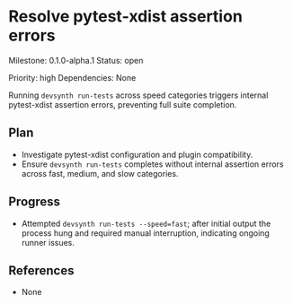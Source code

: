 # Resolve pytest-xdist assertion errors
Milestone: 0.1.0-alpha.1
Status: open

Priority: high
Dependencies: None


Running `devsynth run-tests` across speed categories triggers internal pytest-xdist assertion errors, preventing full suite completion.

## Plan

- Investigate pytest-xdist configuration and plugin compatibility.
- Ensure `devsynth run-tests` completes without internal assertion errors across fast, medium, and slow categories.



## Progress

- Attempted `devsynth run-tests --speed=fast`; after initial output the process hung and required manual interruption, indicating ongoing runner issues.

## References

- None
